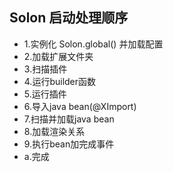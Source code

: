 
## Solon 启动处理顺序

* 1.实例化 Solon.global() 并加载配置
* 2.加载扩展文件夹
* 3.扫描插件
* 4.运行builder函数
* 5.运行插件
* 6.导入java bean(@XImport)
* 7.扫描并加载java bean
* 8.加载渲染关系
* 9.执行bean加完成事件
* a.完成



